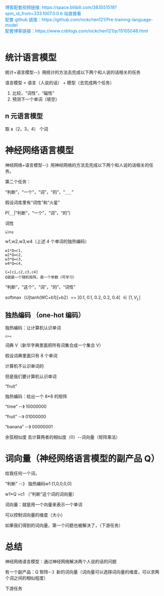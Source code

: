 <div><a href="https://space.bilibili.com/383551518?spm_id_from=333.1007.0.0" style="text-decoration: none; color: rgba(7, 137, 224, 1)" target="_blank">博客配套视频链接: https://space.bilibili.com/383551518?spm_id_from=333.1007.0.0  b 站直接看</a></div>

<div><a href="https://github.com/nickchen121/Pre-training-language-model" style="text-decoration: none; color: rgba(7, 137, 224, 1)" target="_blank">配套 github 链接：https://github.com/nickchen121/Pre-training-language-model</a></div>

<div><a href="https://www.cnblogs.com/nickchen121/p/16470443.html" style="text-decoration: none; color: rgba(7, 137, 224, 1)" target="_blank">配套博客链接：https://www.cnblogs.com/nickchen121/p/15105048.html</a></div><br>

# 统计语言模型

统计+语言模型--》用统计的方法去完成以下两个和人说的话相关的任务

语言模型 = 语言（人说的话） + 模型（去完成两个任务）

1. 比较，“词性”，“磁性”
2. 预测下一个单词（填空）

## n 元语言模型

取 a（2，3，4） 个词

# 神经网络语言模型

神经网络+语言模型--》用神经网络的方法去完成以下两个和人说的话相关的任务。

第二个任务：

“判断”，“一个”，“词”，“的”，“`___`”

假设词库里有“词性”和“火星”

P(`__`|“判断”，“一个”，“词”，“的”)

词性

<img src="https://imgmd.oss-cn-shanghai.aliyuncs.com/BERT_IMG/%E7%A5%9E%E7%BB%8F%E7%BD%91%E7%BB%9C%E8%AF%AD%E8%A8%80%E6%A8%A1%E5%9E%8B.jpg" alt="img" style="zoom:67%;" />

w1,w2,w3,w4（上述 4 个单词的独热编码）



```
w1*Q=c1,
w2*Q=c2,
w3*Q=c3,
w4*Q=c4,

C=[c1,c2,c3,c4]
Q就是一个随机矩阵，是一个参数（可学习）
```



“判断”，“这个”，“词”，“的”，“词性”

softmax（U[tanh(WC+b1)]+b2）== [0.1, 0.1, 0.2, 0.2, 0.4] $\in[1,V_L]$



## 独热编码 （one-hot 编码）

独热编码：让计算机认识单词

<img src="https://imgmd.oss-cn-shanghai.aliyuncs.com/BERT_IMG/%E5%8D%95%E8%AF%8D%E7%9A%84%E7%8B%AC%E7%83%AD%E8%A1%A8%E7%A4%BA.jpg" alt="img" style="zoom:50%;" />

词典 V（新华字典里面把所有词集合成一个集合 V）

假设词典里面只有 8 个单词

计算机不认识单词的

但是我们要计算机认识单词

“fruit”

独热编码：给出一个 8*8 的矩阵

“time” --》 10000000



“fruit” --》 01000000

“banana” --》 00000001

余弦相似度 去计算两者的相似度（0）--词向量（矩阵乘法）

# 词向量（神经网络语言模型的副产品 Q）

给我任何一个词，

“判断” --》 独热编码w1 [1,0,0,0,0]

w1*Q =c1  （“判断”这个词的词向量）



词向量：就是用一个向量来表示一个单词



可以控制词向量的维度（大小）



如果我们得到的词向量，第一个问题也被解决了，（下游任务）



# 总结

神经网络语言模型：通过神经网络解决两个人说的话的问题

有一个副产品：Q 矩阵--》新的词向量（词向量可以选择词向量的维度，可以求两个词之间的相似程度）

下游任务